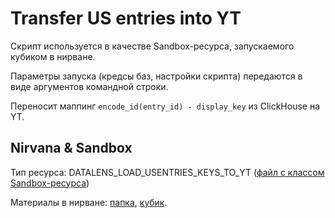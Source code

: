 # Transfer US entries into YT

Скрипт используется в качестве Sandbox-ресурса, запускаемого кубиком в нирване.

Параметры запуска (кредсы баз, настройки скрипта) передаются в виде аргументов командной строки.

Переносит маппинг `encode_id(entry_id) - display_key` из ClickHouse на YT.

## Nirvana & Sandbox

Тип ресурса: DATALENS_LOAD_USENTRIES_KEYS_TO_YT ([файл с классом Sandbox-ресурса](https://arcanum.yandex-team.ru/arc_vcs/sandbox/projects/datalens/resources/__init__.py))

Материалы в нирване: [папка](https://reactor.yandex-team.ru/browse?selected=10642289), [кубик](https://nirvana.yandex-team.ru/operation/7a59bf44-123c-41d9-8a56-a4fa5587c044).
